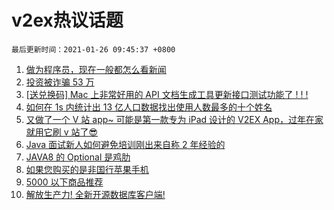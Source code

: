 # v2ex热议话题

`最后更新时间：2021-01-26 09:45:37 +0800`

1. [做为程序员，现在一般都怎么看新闻](https://www.v2ex.com/t/748028)
1. [投资被诈骗 53 万](https://www.v2ex.com/t/748301)
1. [[送兑换码] Mac 上非常好用的 API 文档生成工具更新接口测试功能了 ! ! !](https://www.v2ex.com/t/748203)
1. [如何在 1s 内统计出 13 亿人口数据找出使用人数最多的十个姓名](https://www.v2ex.com/t/748059)
1. [又做了一个 V 站 app~ 可能是第一款专为 iPad 设计的 V2EX App，过年在家就用它刷 v 站了😎](https://www.v2ex.com/t/748037)
1. [Java 面试新人如何避免培训刚出来自称 2 年经验的](https://www.v2ex.com/t/748164)
1. [JAVA8 的 Optional 是鸡肋](https://www.v2ex.com/t/748167)
1. [如果您购买的是非国行苹果手机](https://www.v2ex.com/t/748129)
1. [5000 以下商品推荐](https://www.v2ex.com/t/748123)
1. [解放生产力! 全新开源数据库客户端!](https://www.v2ex.com/t/748041)

